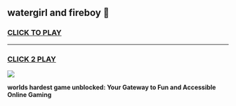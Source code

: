 
## watergirl and fireboy 👋
<h3>
<a href="https://premium.freeplayer.one?title=watergirl_and_fireboy&ref=13F">CLICK TO PLAY</a></h3>
<hr>

<h3>
<a href="https://premium.freeplayer.one?title=watergirl_and_fireboy&ref=13F">CLICK 2 PLAY</a>
  
</h3>

<a href="https://premium.freeplayer.one?title=watergirl_and_fireboy&ref=12F/"><img src="https://clearcache.store/games.png"></a>


**worlds hardest game unblocked: Your Gateway to Fun and Accessible Online Gaming**

